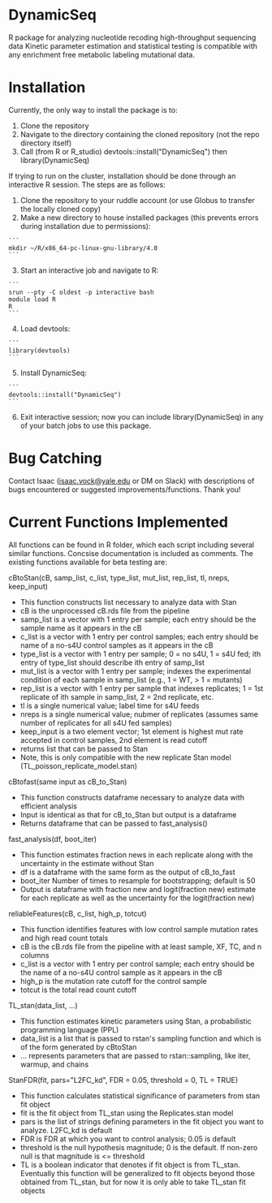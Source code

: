 # DynamicSeq
R package for analyzing nucleotide recoding high-throughput sequencing data
Kinetic parameter estimation and statistical testing is compatible with any enrichment free metabolic labeling mutational data.
# Installation
Currently, the only way to install the package is to:
  1. Clone the repository
  2. Navigate to the directory containing the cloned repository (not the repo directory itself)
  3. Call (from R or R_studio) devtools::install("DynamicSeq") then library(DynamicSeq)
  
If trying to run on the cluster, installation should be done through an interactive R session. The steps are as follows:
  1. Clone the repository to your ruddle account (or use Globus to transfer the locally cloned copy)
  2. Make a new directory to house installed packages (this prevents errors during installation due to permissions):
    
    ```
    mkdir ~/R/x86_64-pc-linux-gnu-library/4.0
    ```
    
  3. Start an interactive job and navigate to R:
    
    ```
    srun --pty -C oldest -p interactive bash
    module load R
    R
    ```
    
  4. Load devtools:
    
    ```
    library(devtools)
    ```
    
  5. Install DynamicSeq:
    
    ```
    devtools::install("DynamicSeq")
    ```
    
  6. Exit interactive session; now you can include library(DynamicSeq) in any of your batch jobs to use this package.
# Bug Catching
Contact Isaac (isaac.vock@yale.edu or DM on Slack) with descriptions of bugs encountered or suggested improvements/functions. Thank you!
# Current Functions Implemented
All functions can be found in R folder, which each script including several similar functions. Concsise documentation is included as
comments. The existing functions available for beta testing are:

cBtoStan(cB, samp_list, c_list, type_list, mut_list, rep_list, tl, nreps, keep_input)
  * This function constructs list necessary to analyze data with Stan
  * cB is the unprocessed cB.rds file from the pipeline
  * samp_list is a vector with 1 entry per sample; each entry should be the sample name as it appears in the cB
  * c_list is a vector with 1 entry per control samples; each entry should be name of a no-s4U control samples as it appears in the cB
  * type_list is a vector with 1 entry per sample; 0 = no s4U, 1 = s4U fed; ith entry of type_list should describe ith entry of samp_list
  * mut_list is a vector with 1 entry per sample; indexes the experimental condition of each sample in samp_list (e.g., 1 = WT, > 1 = mutants)
  * rep_list is a vector with 1 entry per sample that indexes replicates; 1 = 1st replicate of ith sample in samp_list, 2 = 2nd replicate, etc.
  * tl is a single numerical value; label time for s4U feeds
  * nreps is a single numerical value; nubmer of replicates (assumes same number of replicates for all s4U fed samples)
  * keep_input is a two element vector; 1st element is highest mut rate accepted in control samples, 2nd element is read cutoff
  * returns list that can be passed to Stan
  * Note, this is only compatible with the new replicate Stan model (TL_poisson_replicate_model.stan)

cBtofast(same input as cB_to_Stan)
  * This function constructs dataframe necessary to analyze data with efficient analysis
  * Input is identical as that for cB_to_Stan but output is a dataframe
  * Returns dataframe that can be passed to fast_analysis()

fast_analysis(df, boot_iter)
  * This function estimates fraction news in each replicate along with the uncertainty in the estimate without Stan
  * df is a dataframe with the same form as the output of cB_to_fast
  * boot_iter Number of times to resample for bootstrapping; default is 50
  * Output is dataframe with fraction new and logit(fraction new) estimate for each replicate as well as the uncertainty for the logit(fraction new)
  
reliableFeatures(cB, c_list, high_p, totcut)
  * This function identifies features with low control sample mutation rates and high read count totals
  * cB is the cB.rds file from the pipeline with at least sample, XF, TC, and n columns
  * c_list is a vector with 1 entry per control sample; each entry should be the name of a no-s4U control sample as it appears in the cB
  * high_p is the mutation rate cutoff for the control sample
  * totcut is the total read count cutoff

TL_stan(data_list, ...)
  * This function estimates kinetic parameters using Stan, a probabilistic programming language (PPL)
  * data_list is a list that is passed to rstan's sampling function and which is of the form generated by cBtoStan
  * ... represents parameters that are passed to rstan::sampling, like iter, warmup, and chains
  
StanFDR(fit, pars="L2FC_kd", FDR = 0.05, threshold = 0, TL = TRUE)
  * This function calculates statistical significance of parameters from stan fit object
  * fit is the fit object from TL_stan using the Replicates.stan model
  * pars is the list of strings defining parameters in the fit object you want to analyze. L2FC_kd is default
  * FDR is FDR at which you want to control analysis; 0.05 is default
  * threshold is the null hypothesis magnitude; 0 is the default. If non-zero null is that magnitude is <= threshold
  * TL is a boolean indicator that denotes if fit object is from TL_stan. Eventually this function will be generalized
    to fit objects beyond those obtained from TL_stan, but for now it is only able to take TL_stan fit objects
